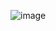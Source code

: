 ![image](https://user-images.githubusercontent.com/63052097/201604849-9b53fc93-5c2b-45d0-b17d-500f5eff637b.png)
